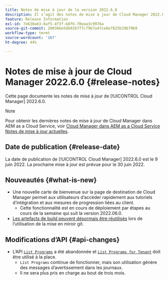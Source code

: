 ```yaml
---
title: Notes de mise à jour de la version 2022.6.0
description: Il s’agit des notes de mise à jour de Cloud Manager 2022.6.0.
feature: Release Information
exl-id: 7e630a63-6af5-4f3f-b8f6-70eaa3c9976a
source-git-commit: 200366e5db92b7ffc79b7a47ce8e7825b29b7969
workflow-type: tm+mt
source-wordcount: '167'
ht-degree: 44%

---
```


# Notes de mise à jour de Cloud Manager 2022.6.0 {#release-notes}

Cette page documente les notes de mise à jour de [!UICONTROL Cloud Manager] 2022.6.0.

>[!NOTE]
>
>Pour obtenir les dernières notes de mise à jour de Cloud Manager dans AEM as a Cloud Service, voir [Cloud Manager dans AEM as a Cloud Service Notes de mise à jour actuelles](https://experienceleague.adobe.com/docs/experience-manager-cloud-service/content/implementing/using-cloud-manager/release-notes-cloud-manager/release-notes-cm-current.html?lang=fr).

## Date de publication {#release-date}

La date de publication de [!UICONTROL Cloud Manager] 2022.6.0 est le 9 juin 2022. La prochaine mise à jour est prévue pour le 30 juin 2022.

## Nouveautés {#what-is-new}

* Une nouvelle carte de bienvenue sur la page de destination de Cloud Manager permet aux utilisateurs d’accéder rapidement aux tutoriels d’intégration et aux mesures de progression liées au client.
   * Cette fonctionnalité est en cours de déploiement par étapes au cours de la semaine qui suit la version 2022.06.0.
* [Les artefacts de build peuvent désormais être réutilisés](/help/getting-started/project-setup.md#build-artifact-reuse) lors de l’utilisation de la mise en miroir git.

## Modifications d’API {#api-changes}

* L’API [`List Programs`](https://developer.adobe.com/experience-cloud/cloud-manager/reference/api/#operation/getPrograms) a été abandonnée et [`List Programs for Tenant`](https://developer.adobe.com/experience-cloud/cloud-manager/reference/api/#operation/getProgramsForTenant) doit être utilisé à la place.
   * `List Programs` continue de fonctionner, mais son utilisation génère des messages d’avertissement dans les journaux.
   * Il ne sera plus pris en charge au bout de trois mois.

